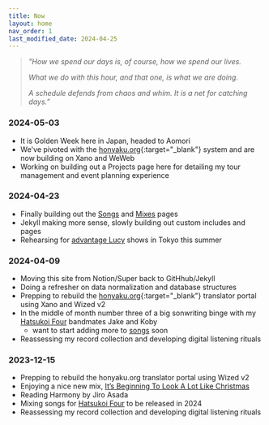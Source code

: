 ```yaml
---
title: Now
layout: home
nav_order: 1
last_modified_date: 2024-04-25
---
```


> _"How we spend our days is, of course, how we spend our lives._
>
>_What we do with this hour, and that one, is what we are doing._
>
>_A schedule defends from chaos and whim. It is a net for catching days.”_

### 2024-05-03
+ It is Golden Week here in Japan, headed to Aomori
+ We've pivoted with the [honyaku.org](https://honyaku.org){:target="_blank"} system and are now building on Xano and WeWeb
+ Working on building out a Projects page here for detailing my tour management and event planning experience 

### 2024-04-23
+ Finally building out the [Songs](/songs) and [Mixes](/mixes) pages
+ Jekyll making more sense, slowly building out custom includes and pages
+ Rehearsing for [advantage Lucy](/bands/advantage-lucy) shows in Tokyo this summer


### 2024-04-09
+ Moving this site from Notion/Super back to GitHhub/Jekyll
+ Doing a refresher on data normalization and database structures
+ Prepping to rebuild the [honyaku.org](https://honyaku.org){:target="_blank"} translator portal using Xano and Wized v2
+ In the middle of month number three of a big sonwriting binge with my [Hatsukoi Four](/bands/hatsukoi-four) bandmates Jake and Koby
	+ want to start adding more to [songs](/songs) soon
+ Reassessing my record collection and developing digital listening rituals


### 2023-12-15
+ Prepping to rebuild the honyaku.org translator portal using Wized v2
+ Enjoying a nice new mix, [It’s Beginning To Look A Lot Like Christmas](/mixes/2023-12-23-its-beginning-to-look-a-lot-like-christmas.html)
+ Reading Harmony by Jiro Asada
+ Mixing songs for [Hatsukoi Four](/bands/hatsukoi-four) to be released in 2024
+ Reassessing my record collection and developing digital listening rituals